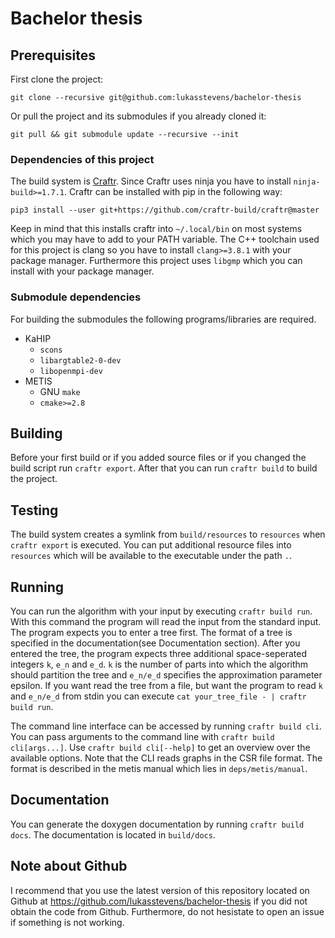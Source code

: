 # Bachelor thesis
## Prerequisites 
First clone the project:
```
git clone --recursive git@github.com:lukasstevens/bachelor-thesis
```
Or pull the project and its submodules if you already cloned it:
```
git pull && git submodule update --recursive --init
```

### Dependencies of this project
The build system is [Craftr](https://github.com/craftr-build/craftr).
Since Craftr uses ninja you have to install `ninja-build>=1.7.1`.
Craftr can be installed with pip in the following way:
```
pip3 install --user git+https://github.com/craftr-build/craftr@master
```
Keep in mind that this installs craftr into `~/.local/bin` on most systems which you may have to add to your PATH variable.
The C++ toolchain used for this project is clang so you have to install `clang>=3.8.1` with your package manager.
Furthermore this project uses `libgmp` which you can install with your package manager.

### Submodule dependencies
For building the submodules the following programs/libraries are required.

* KaHIP
    - `scons`
    - `libargtable2-0-dev`
    - `libopenmpi-dev`
* METIS
    - GNU `make`
    - `cmake>=2.8`

## Building
Before your first build or if you added source files or if you changed the build script run `craftr export`. 
After that you can run `craftr build` to build the project.

## Testing
The build system creates a symlink from `build/resources` to `resources` when `craftr export` is executed.
You can put additional resource files into `resources` which will be available to the executable under the path `.`.

## Running
You can run the algorithm with your input by executing `craftr build run`.
With this command the program will read the input from the standard input.
The program expects you to enter a tree first. The format of a tree is specified in the documentation(see Documentation section).
After you entered the tree, the program expects three additional space-seperated integers `k`, `e_n` and `e_d`.
`k` is the number of parts into which the algorithm should partition the tree and `e_n/e_d` specifies the approximation parameter epsilon.
If you want read the tree from a file, but want the program to read `k` and `e_n/e_d` from stdin you can execute `cat your_tree_file - | craftr build run`.

The command line interface can be accessed by running `craftr build cli`.
You can pass arguments to the command line with `craftr build cli[args...]`.
Use `craftr build cli[--help]` to get an overview over the available options.
Note that the CLI reads graphs in the CSR file format.
The format is described in the metis manual which lies in `deps/metis/manual`.

## Documentation
You can generate the doxygen documentation by running `craftr build docs`. The documentation is located in `build/docs`.

## Note about Github
I recommend that you use the latest version of this repository located on Github at https://github.com/lukasstevens/bachelor-thesis if you did not obtain the code from Github.
Furthermore, do not hesistate to open an issue if something is not working.
